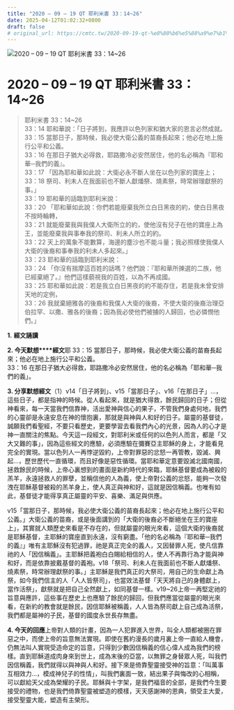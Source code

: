 ```yaml
---
title: "2020 – 09 – 19 QT 耶利米書 33：14~26"
date: 2025-04-12T01:02:32+0800
draft: false
# original_url: https://cmtc.tw/2020-09-19-qt-%e8%80%b6%e5%88%a9%e7%b1%b3%e6%9b%b8-33%ef%bc%9a1426
---
```


![2020 – 09 – 19 QT 耶利米書 33：14\~26](/images/qt.jpg   "2020 – 09 – 19 QT 耶利米書 33：14\~26")

# 2020 – 09 – 19 QT 耶利米書 33：14\~26

> 耶利米書 33：14\~26  
> 33：14 耶和華說：「日子將到，我應許以色列家和猶大家的恩言必然成就。  
> 33：15 當那日子，那時候，我必使大衛公義的苗裔長起來；他必在地上施行公平和公義。  
> 33：16 在那日子猶大必得救，耶路撒冷必安然居住，他的名必稱為『耶和華─我們的義』。  
> 33：17 「因為耶和華如此說：大衛必永不斷人坐在以色列家的寶座上；  
> 33：18 祭司、利未人在我面前也不斷人獻燔祭、燒素祭，時常辦理獻祭的事。」  
> 33：19 耶和華的話臨到耶利米說：  
> 33：20 「耶和華如此說：你們若能廢棄我所立白日黑夜的約，使白日黑夜不按時輪轉，  
> 33：21 就能廢棄我與我僕人大衛所立的約，使他沒有兒子在他的寶座上為王，並能廢棄我與事奉我的祭司、利未人所立的約。  
> 33：22 天上的萬象不能數算，海邊的塵沙也不能斗量；我必照樣使我僕人大衛的後裔和事奉我的利未人多起來。」  
> 33：23 耶和華的話臨到耶利米說：  
> 33：24 「你沒有揣摩這百姓的話嗎？他們說：『耶和華所揀選的二族，他已經棄絕了。』他們這樣藐視我的百姓，以為不再成國。  
> 33：25 耶和華如此說：若是我立白日黑夜的約不能存住，若是我未曾安排天地的定例，  
> 33：26 我就棄絕雅各的後裔和我僕人大衛的後裔，不使大衛的後裔治理亞伯拉罕、以撒、雅各的後裔；因為我必使他們被擄的人歸回，也必憐憫他們。」

**1.** **經文誦讀**

**2. 今天默想****經文**耶 33：15 當那日子，那時候，我必使大衛公義的苗裔長起來；他必在地上施行公平和公義。  
33：16 在那日子猶大必得救，耶路撒冷必安然居住，他的名必稱為「耶和華─我們的義」。

**3. 分享默想經文**（1）v14「日子將到」、v15「當那日子」、v16「在那日子」…，這些日子，都是指神的時候。從人看起來，就是猶大得救，餘民歸回的日子；但從神看來，每一天當我們信靠神，活出愛神與信心的果子，不管我們身處何地，我們的心靈卻是永遠安息在神的懷抱裏，那就是與神與人和好的日子。屬靈的基督徒，誠願我們看聖經，不要只看歷史，更要學習去看我們內心的光景，因為人的心才是神一直關注的焦點。今天這一段經文，對耶利米或任何的以色列人而言，都是「又大又難的事」，因為這些經文的應驗，必須應驗在彌賽亞主耶穌的身上，才能看見完全的實現。當以色列人一再悖逆毀約，上帝對罪惡的忿怒一再管教，毀滅、興起…，歷世歷代一直循環，而且好像是惡性循環。當耶和華定意要毀滅北國南國，拯救餘民的時候，上帝心裏想到的畫面是新約時代的來臨，耶穌基督要成為被殺的羔羊，永遠拯救人的罪孽，並稱信他的人為義，使上帝對公義的忿怒，能夠一次發洩在耶穌基督被殺的羔羊身上，使人真正與神和好，這就是因信稱義。也唯有如此，基督徒才能得享真正屬靈的平安、喜樂、滿足與供應。

v15「當那日子，那時候，我必使大衛公義的苗裔長起來；他必在地上施行公平和公義。」大衛公義的苗裔，或是後面講到的「大衛的後裔必不斷絕坐在王的寶座上」，其實就人類歷史來看是不存在的，但就屬靈的眼光來看，這個大衛的後裔就是耶穌基督，主耶穌的寶座直到永遠，沒有窮盡。「他的名必稱為『耶和華─我們的義』」唯有主耶穌沒有犯過罪，祂是真正完全的義人，又因替罪人死，使凡信靠祂的人「因信稱義」。主耶穌把義袍白白賜給相信的人，使人不再靠行為才能與神和好，而是依靠披戴基督的義袍。v18「祭司、利未人在我面前也不斷人獻燔祭、燒素祭，時常辦理獻祭的事。」主耶穌是我們真正的大祭司，用自己的生命獻上為祭，如今我們信主的人「人人皆祭司」，也當效法基督「天天將自己的身體獻上，當作活祭」，獻祭就是把自己全然獻上，如同基督一樣。v19\~26上帝一再堅定祂的旨意與應許，這些事在歷史上也應驗了餘民的歸回，但我們應當從屬靈的眼光來看，在新約的教會就是餘民，因信耶穌被稱義，人人皆為祭司獻上自己成為活祭，我們都是屬神的子民，基督的國度永世長存無盡。

**4. 今天的回應**上帝對人類的計畫，因為一人犯罪進入世界，叫全人類都被圈在罪惡之中，而使上帝的旨意無法實現。即使在舊約漫長的歲月裏上帝一直給人機會，仍無法叫人實現受造命定的旨意，只得到少數因信稱義的信心偉人成為我們的榜樣。直到耶穌道成肉身來到世上，成為末後的亞當，以無罪之身替眾人死，叫我們因信稱義，我們就得以與神與人和好。接下來是倚靠聖靈接受神的旨意：「叫萬事互相效力…，模成神兒子的性情」，叫我們裏面一致，結出果子與悔改的心相稱，可以獻給天父成為榮耀的子民。耶穌與十字架，是我們福音的全部，是我們今生要接受的禮物，也是我們倚靠聖靈被塑造的模樣，天天感謝神的恩典，領受主大愛，接受聖靈大能，塑造有主榮形。